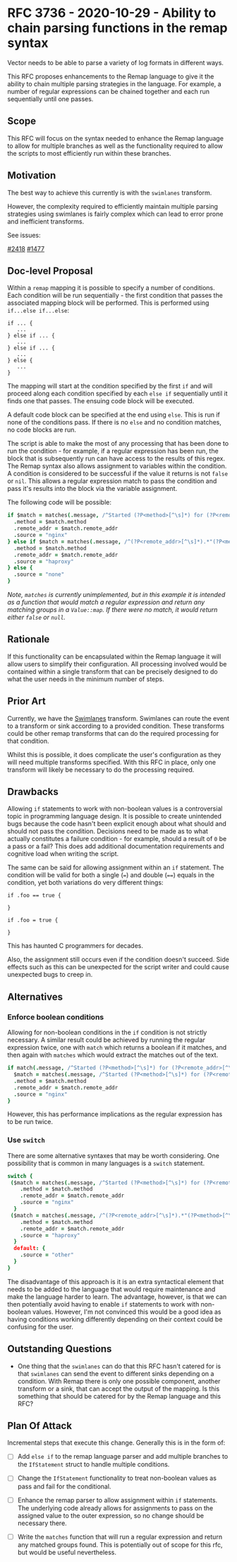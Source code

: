 # RFC 3736 - 2020-10-29 - Ability to chain parsing functions in the remap syntax

Vector needs to be able to parse a variety of log formats in different ways. 

This RFC proposes enhancements to the Remap language to give it the ability to chain multiple parsing strategies 
in the language. For example, a number of regular expressions can be chained together 
and each run sequentially until one passes.


## Scope

This RFC will focus on the syntax needed to enhance the Remap language to allow for multiple branches as well as the 
functionality required to allow the scripts to most efficiently run within these branches.

## Motivation

The best way to achieve this currently is with the `swimlanes` transform.

However, the complexity required to efficiently maintain multiple parsing strategies using swimlanes is fairly complex which
can lead to error prone and inefficient transforms.

See issues:

[#2418](https://github.com/timberio/vector/issues/2418)
[#1477](https://github.com/timberio/vector/issues/1477)

## Doc-level Proposal

Within a `remap` mapping it is possible to specify a number of conditions. Each condition will be run sequentially - the first condition 
that passes the associated mapping block will be performed. This is performed using `if...else if...else`:

```
if ... {
   ...
} else if ... {
   ... 
} else if ... {
   ... 
} else {
   ...
}
```

The mapping will start at the condition specified by the first `if` and will proceed along each condition specified by each `else if` sequentially until
it finds one that passes. The ensuing code block will be executed.

A default code block can be specified at the end using `else`. This is run if none of the conditions pass. If there is no `else` and no condition matches,
no code blocks are run.

The script is able to make the most of any processing that has been done to run the condition - for example, if a regular expression
has been run, the block that is subsequently run can have access to the results of this regex. The Remap syntax also allows assignment to variables within 
the condition. A condition is considered to be successful if the value it returns is not `false` or `nil`. This allows a regular expression match to pass 
the condition and pass it's results into the block via the variable assignment.

The following code will be possible:

```coffee
if $match = matches(.message, /^Started (?P<method>[^\s]*) for (?P<remote_addr>[^\s]*)/) {
  .method = $match.method
  .remote_addr = $match.remote_addr
  .source = "nginx"
} else if $match = matches(.message, /^(?P<remote_addr>[^\s]*).*"(?P<method>[^\s]*).*"$/ {
  .method = $match.method
  .remote_addr = $match.remote_addr
  .source = "haproxy"
} else {
  .source = "none"
}
```

*Note, `matches` is currently unimplemented, but in this example it is intended as a function that would match a regular expression and return any matching
groups in a `Value::map`. If there were no match, it would return either `false` or `null`.* 



## Rationale

If this functionality can be encapsulated within the Remap language it will allow users to simplify their configuration. All processing
involved would be contained within a single transform that can be precisely designed to do what the user needs in the minimum number
of steps.

## Prior Art

Currently, we have the [Swimlanes](https://vector.dev/docs/reference/transforms/swimlanes/) transform. Swimlanes can route the event to a transform or sink
according to a provided condition. These transforms could be other remap transforms that can do the required processing for that condition.

Whilst this is possible, it does complicate the user's configuration as they will need multiple transforms specified. With this RFC in place, only
one transform will likely be necessary to do the processing required.


## Drawbacks

Allowing `if` statements to work with non-boolean values is a controversial topic in programming language design. It is possible to create
unintended bugs because the code hasn't been explicit enough about what should and should not pass the condition. Decisions need to be 
made as to what actually constitutes a failure condition - for example, should a result of `0` be a pass or a fail? This does add additional
documentation requirements and cognitive load when writing the script.

The same can be said for allowing assignment within an `if` statement. The condition will be valid for both a single (`=`) and double (`==`) equals
in the condition, yet both variations do very different things:

```
if .foo == true {

}
```

```
if .foo = true {

}
```

This has haunted C programmers for decades.

Also, the assignment still occurs even if the condition doesn't succeed. Side effects such as this can be unexpected for the script writer
and could cause unexpected bugs to creep in.


## Alternatives

### Enforce boolean conditions
Allowing for non-boolean conditions in the `if` condition is not strictly necessary. A similar result could be achieved by running the regular
expression twice, one with `match` which returns a boolean if it matches, and then again with `matches` which would extract the matches out of 
the text.

```coffeescript
if match(.message, /^Started (?P<method>[^\s]*) for (?P<remote_addr>[^\s]*)/) {
  $match = matches(.message, /^Started (?P<method>[^\s]*) for (?P<remote_addr>[^\s]*)/)
  .method = $match.method
  .remote_addr = $match.remote_addr
  .source = "nginx"
}
```

However, this has performance implications as the regular expression has to be run twice.

### Use `switch`
There are some alternative syntaxes that may be worth considering. One possibility that is common in many languages is a `switch` statement.

```coffeescript
switch {
 ($match = matches(.message, /^Started (?P<method>[^\s]*) for (?P<remote_addr>[^\s]*)/)): {
    .method = $match.method
    .remote_addr = $match.remote_addr
    .source = "nginx"
  }
 ($match = matches(.message, /^(?P<remote_addr>[^\s]*).*"(?P<method>[^\s]*).*"$/): {
    .method = $match.method
    .remote_addr = $match.remote_addr
    .source = "haproxy"
  }
  default: {
    .source = "other"
  }
}
```

The disadvantage of this approach is it is an extra syntactical element that needs to be added to the language that would require maintenance and
make the language harder to learn. The advantage, however, is that we can then potentially avoid having to enable `if` statements to work with non-boolean 
values. However, I'm not convinced this would be a good idea as having conditions working differently depending on their context could be confusing
for the user.


## Outstanding Questions

- One thing that the `swimlanes` can do that this RFC hasn't catered for is that `swimlanes` can send the event to different sinks depending on a condition. 
With Remap there is only one possible component, another transform or a sink, that can accept the output of the mapping. Is this something that should 
be catered for by the Remap language and this RFC?


## Plan Of Attack

Incremental steps that execute this change. Generally this is in the form of:

- [ ] Add `else if` to the remap language parser and add multiple branches to the `IfStatement` struct to handle multiple conditions.
- [ ] Change the `IfStatement` functionality to treat non-boolean values as pass and fail for the conditional.
- [ ] Enhance the remap parser to allow assignment within `if` statements. The underlying code already allows for assignments to 
      pass on the assigned value to the outer expression, so no change should be necessary there.
- [ ] Write the `matches` function that will run a regular expression and return any matched groups found. This is potentially out of scope
      for this rfc, but would be useful nevertheless.

